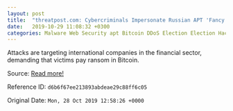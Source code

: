 ```yaml
---
layout: post
title:  "threatpost.com: Cybercriminals Impersonate Russian APT 'Fancy Bear' to Launch DDoS Attacks"
date:   2019-10-29 11:08:32 +0300
categories: Malware Web Security apt Bitcoin DDoS Election Election Hacking Fancy Bear financial sector Group-IB impersonation Juniper Networks Link11 Radware ransom russia full large medium thumbnai
---
```


Attacks are targeting international companies in the financial sector, demanding that victims pay ransom in Bitcoin.

Source: <a href="https://threatpost.com/cybercriminals-impersonate-russian-apt-fancy-bear-to-launch-ddos-attacks/149578/" target="_blank">Read more!</a>

Reference ID: ```d6b6f67ee213893abdeae29c88ff6c05```

Original Date:  ```Mon, 28 Oct 2019 12:58:26 +0000```
